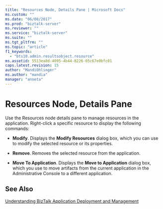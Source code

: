 ```yaml
---
title: "Resources Node, Details Pane | Microsoft Docs"
ms.custom: ""
ms.date: "06/08/2017"
ms.prod: "biztalk-server"
ms.reviewer: ""
ms.service: "biztalk-server"
ms.suite: ""
ms.tgt_pltfrm: ""
ms.topic: "article"
f1_keywords: 
  - "bts10.admin.resultsobject.resource"
ms.assetid: 5513ea8d-4095-4b44-8226-05c67e0bfc01
caps.latest.revision: 15
author: "MandiOhlinger"
ms.author: "mandia"
manager: "anneta"
---
```

# Resources Node, Details Pane
Use the Resources node details pane to manage resources in the application. Right-click a specific resource to display the following commands:  
  
-   **Modify**. Displays the **Modify Resources** dialog box, which you can use to modify the selected resource or its properties.  
  
-   **Remove**. Removes the selected resource from the application.  
  
-   **Move To Application**. Displays the **Move to Application** dialog box, which you use to move artifacts from the current application in the Administrative Console to a different application.  
  
## See Also  
 [Understanding BizTalk Application Deployment and Management](../core/understanding-biztalk-application-deployment-and-management.md)